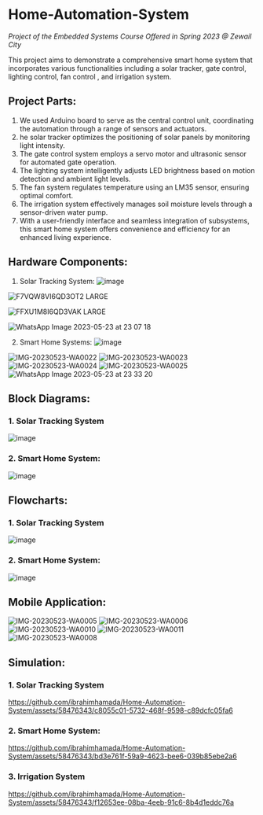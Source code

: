 # Home-Automation-System
*Project of the Embedded Systems Course Offered in Spring 2023 @ Zewail City*

This project aims to demonstrate a comprehensive smart home system that incorporates various functionalities including a solar tracker, gate control, lighting control, fan control , and irrigation system.



## Project Parts:

1. We used Arduino board to serve as the central control unit, coordinating the automation through a range of sensors and actuators. 
2. he solar tracker optimizes the positioning of solar panels by monitoring light intensity. 
3. The gate control system employs a servo motor and ultrasonic sensor for automated gate operation. 
4. The lighting system intelligently adjusts LED brightness based on motion detection and ambient light levels. 
5. The fan system regulates temperature using an LM35 sensor, ensuring optimal comfort. 
6. The irrigation system effectively manages soil moisture levels through a sensor-driven water pump. 
7. With a user-friendly interface and seamless integration of subsystems, this smart home system offers convenience and efficiency for an enhanced living experience.


## Hardware Components:
1. Solar Tracking System:
![image](https://github.com/ibrahimhamada/Home-Automation-System/assets/58476343/e599ac5f-1acf-47b3-9439-4df56c14e7b1)

![F7VQW8VI6QD3OT2 LARGE](https://github.com/ibrahimhamada/Home-Automation-System/assets/58476343/ac6c2e4d-874d-4757-9ede-0174a516735f)

![FFXU1M8I6QD3VAK LARGE](https://github.com/ibrahimhamada/Home-Automation-System/assets/58476343/674fe19e-8e25-4c79-a5a1-98707079ebd2)


![WhatsApp Image 2023-05-23 at 23 07 18](https://github.com/ibrahimhamada/Home-Automation-System/assets/58476343/6032e3ec-2360-450d-818d-b3f28277a6f4)

2. Smart Home Systems:
![image](https://github.com/ibrahimhamada/Home-Automation-System/assets/58476343/3fe411f9-2666-4343-b496-dda4db343d31)

![IMG-20230523-WA0022](https://github.com/ibrahimhamada/Home-Automation-System/assets/58476343/1aaf897b-0a45-4392-90ad-2afd382bdb57)
![IMG-20230523-WA0023](https://github.com/ibrahimhamada/Home-Automation-System/assets/58476343/1b5931e3-943f-4bfe-875d-16197266d346)
![IMG-20230523-WA0024](https://github.com/ibrahimhamada/Home-Automation-System/assets/58476343/fab60c74-8ba6-4717-949d-3a4ad2dace76)
![IMG-20230523-WA0025](https://github.com/ibrahimhamada/Home-Automation-System/assets/58476343/92a4320e-3212-4c45-9332-93afb9532e05)
![WhatsApp Image 2023-05-23 at 23 33 20](https://github.com/ibrahimhamada/Home-Automation-System/assets/58476343/f3058b49-6748-4cc3-a19c-569c8810f271)



## Block Diagrams: 

### 1. Solar Tracking System

![image](https://github.com/ibrahimhamada/Home-Automation-System/assets/58476343/1b578d9a-be82-4c17-a6f4-2a48b6552509)

### 2. Smart Home System:

![image](https://github.com/ibrahimhamada/Home-Automation-System/assets/58476343/0d9f98de-ad69-4b94-a4d1-6eb68f2c8bd3)

## Flowcharts: 
### 1. Solar Tracking System
![image](https://github.com/ibrahimhamada/Home-Automation-System/assets/58476343/40731d6a-9347-495e-815c-54261ceff7b6)


### 2. Smart Home System:
![image](https://github.com/ibrahimhamada/Home-Automation-System/assets/58476343/123bedc0-ab7a-44ae-8a65-c7dd7cd89d46)


## Mobile Application:
![IMG-20230523-WA0005](https://github.com/ibrahimhamada/Home-Automation-System/assets/58476343/24aa840e-82ee-488c-9c5a-340b5ed99a87) ![IMG-20230523-WA0006](https://github.com/ibrahimhamada/Home-Automation-System/assets/58476343/63303beb-85a6-4e3b-93ec-0606e9492f28)
![IMG-20230523-WA0010](https://github.com/ibrahimhamada/Home-Automation-System/assets/58476343/e8a3f34b-15a1-4da9-84b2-ea5093d7f0df) ![IMG-20230523-WA0011](https://github.com/ibrahimhamada/Home-Automation-System/assets/58476343/8de95d6f-64c7-4bb0-a5ba-f2a637ccfb3f)
![IMG-20230523-WA0008](https://github.com/ibrahimhamada/Home-Automation-System/assets/58476343/ea44aea5-14df-4782-b980-76637af61a81)

## Simulation:
### 1. Solar Tracking System

https://github.com/ibrahimhamada/Home-Automation-System/assets/58476343/c8055c01-5732-468f-9598-c89dcfc05fa6


### 2. Smart Home System:

https://github.com/ibrahimhamada/Home-Automation-System/assets/58476343/bd3e761f-59a9-4623-bee6-039b85ebe2a6


### 3. Irrigation System

https://github.com/ibrahimhamada/Home-Automation-System/assets/58476343/f12653ee-08ba-4eeb-91c6-8b4d1eddc76a

